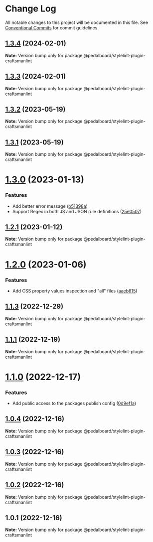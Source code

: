 # Change Log

All notable changes to this project will be documented in this file.
See [Conventional Commits](https://conventionalcommits.org) for commit guidelines.

## [1.3.4](https://github.com/mbarzeev/pedalboard/compare/@pedalboard/stylelint-plugin-craftsmanlint@1.3.3...@pedalboard/stylelint-plugin-craftsmanlint@1.3.4) (2024-02-01)

**Note:** Version bump only for package @pedalboard/stylelint-plugin-craftsmanlint





## [1.3.3](https://github.com/mbarzeev/pedalboard/compare/@pedalboard/stylelint-plugin-craftsmanlint@1.3.2...@pedalboard/stylelint-plugin-craftsmanlint@1.3.3) (2024-02-01)

**Note:** Version bump only for package @pedalboard/stylelint-plugin-craftsmanlint





## [1.3.2](https://github.com/mbarzeev/pedalboard/compare/@pedalboard/stylelint-plugin-craftsmanlint@1.3.1...@pedalboard/stylelint-plugin-craftsmanlint@1.3.2) (2023-05-19)

**Note:** Version bump only for package @pedalboard/stylelint-plugin-craftsmanlint





## [1.3.1](https://github.com/mbarzeev/pedalboard/compare/@pedalboard/stylelint-plugin-craftsmanlint@1.3.0...@pedalboard/stylelint-plugin-craftsmanlint@1.3.1) (2023-05-19)

**Note:** Version bump only for package @pedalboard/stylelint-plugin-craftsmanlint





# [1.3.0](https://github.com/mbarzeev/pedalboard/compare/@pedalboard/stylelint-plugin-craftsmanlint@1.2.1...@pedalboard/stylelint-plugin-craftsmanlint@1.3.0) (2023-01-13)


### Features

* Add better error message ([b51398a](https://github.com/mbarzeev/pedalboard/commit/b51398a33acdf558c128dbc02aee3f31eb145d6c))
* Support Regex in both JS and JSON rule definitions ([25e0507](https://github.com/mbarzeev/pedalboard/commit/25e050754927786a30bde428ad9ad7554c4e17a4))





## [1.2.1](https://github.com/mbarzeev/pedalboard/compare/@pedalboard/stylelint-plugin-craftsmanlint@1.2.0...@pedalboard/stylelint-plugin-craftsmanlint@1.2.1) (2023-01-12)

**Note:** Version bump only for package @pedalboard/stylelint-plugin-craftsmanlint





# [1.2.0](https://github.com/mbarzeev/pedalboard/compare/@pedalboard/stylelint-plugin-craftsmanlint@1.1.3...@pedalboard/stylelint-plugin-craftsmanlint@1.2.0) (2023-01-06)


### Features

* Add CSS property values inspection and "all" files ([aaeb615](https://github.com/mbarzeev/pedalboard/commit/aaeb6156186daee772533678a0658013120c9673))





## [1.1.3](https://github.com/mbarzeev/pedalboard/compare/@pedalboard/stylelint-plugin-craftsmanlint@1.1.1...@pedalboard/stylelint-plugin-craftsmanlint@1.1.3) (2022-12-29)

**Note:** Version bump only for package @pedalboard/stylelint-plugin-craftsmanlint





## [1.1.1](https://github.com/mbarzeev/pedalboard/compare/@pedalboard/stylelint-plugin-craftsmanlint@1.1.0...@pedalboard/stylelint-plugin-craftsmanlint@1.1.1) (2022-12-19)

**Note:** Version bump only for package @pedalboard/stylelint-plugin-craftsmanlint





# [1.1.0](https://github.com/mbarzeev/pedalboard/compare/@pedalboard/stylelint-plugin-craftsmanlint@1.0.4...@pedalboard/stylelint-plugin-craftsmanlint@1.1.0) (2022-12-17)


### Features

* Add public access to the packages publish config ([0d9ef1a](https://github.com/mbarzeev/pedalboard/commit/0d9ef1ad18a1a1ae3f857e0c66f786e91b394fa5))





## [1.0.4](https://github.com/mbarzeev/pedalboard/compare/@pedalboard/stylelint-plugin-craftsmanlint@1.0.3...@pedalboard/stylelint-plugin-craftsmanlint@1.0.4) (2022-12-16)

**Note:** Version bump only for package @pedalboard/stylelint-plugin-craftsmanlint





## [1.0.3](https://github.com/mbarzeev/pedalboard/compare/@pedalboard/stylelint-plugin-craftsmanlint@1.0.2...@pedalboard/stylelint-plugin-craftsmanlint@1.0.3) (2022-12-16)

**Note:** Version bump only for package @pedalboard/stylelint-plugin-craftsmanlint





## [1.0.2](https://github.com/mbarzeev/pedalboard/compare/@pedalboard/stylelint-plugin-craftsmanlint@1.0.1...@pedalboard/stylelint-plugin-craftsmanlint@1.0.2) (2022-12-16)

**Note:** Version bump only for package @pedalboard/stylelint-plugin-craftsmanlint





## 1.0.1 (2022-12-16)

**Note:** Version bump only for package @pedalboard/stylelint-plugin-craftsmanlint
